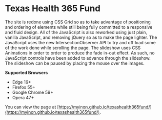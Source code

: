 # Texas Health 365 Fund

The site is redone using CSS Grid so as to take advantage of positioning and ordering of elements while still being fully committed to a responsive and fluid design. All of the JavaScript is also reworked using just plain, vanilla JavaScript, and removing jQuery so as to make the page lighter. The JavaScript uses the new IntersectionObserver API to try and off load some of the work done while scrolling the page. The slideshow uses CSS Animations in order to order to produce the fade in-out effect. As such, no JavaScript controls have been added to advance through the slideshow. The slideshow can be paused by placing the mouse over the images.

**Supported Browsers**
* Edge 16+
* Firefox 55+
* Google Chrome 59+
* Opera 47+

You can view the page at [https://myinon.github.io/texashealth365fund/](https://myinon.github.io/texashealth365fund/).
